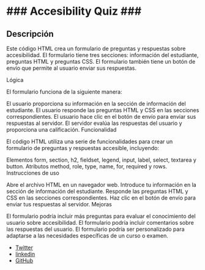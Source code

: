 <h1> ### Accesibility Quiz ###</h1>

<h2>Descripción</h2>

Este código HTML crea un formulario de preguntas y respuestas sobre accesibilidad. El formulario tiene tres secciones: información del estudiante, preguntas HTML y preguntas CSS. El formulario también tiene un botón de envío que permite al usuario enviar sus respuestas.

Lógica

El formulario funciona de la siguiente manera:

El usuario proporciona su información en la sección de información del estudiante.
El usuario responde las preguntas HTML y CSS en las secciones correspondientes.
El usuario hace clic en el botón de envío para enviar sus respuestas al servidor.
El servidor evalúa las respuestas del usuario y proporciona una calificación.
Funcionalidad

El código HTML utiliza una serie de funcionalidades para crear un formulario de preguntas y respuestas accesible, incluyendo:

Elementos form, section, h2, fieldset, legend, input, label, select, textarea y button.
Atributos method, role, type, name, for, required y rows.
Instrucciones de uso

Abre el archivo HTML en un navegador web.
Introduce tu información en la sección de información del estudiante.
Responde las preguntas HTML y CSS en las secciones correspondientes.
Haz clic en el botón de envío para enviar tus respuestas al servidor.
Mejoras

El formulario podría incluir más preguntas para evaluar el conocimiento del usuario sobre accesibilidad.
El formulario podría incluir comentarios sobre las respuestas del usuario.
El formulario podría ser personalizado para adaptarse a las necesidades específicas de un curso o examen.

<ul>
  <li><a href="https://www.twitter.com/jerangel1">Twitter</a></li>
  <li><a href="https://www.linkedin.com/in/jerangel1/">linkedin</a></li>
  <li><a href="https://www.github.com/jerangel1">GitHub</a></li>
</ul>
